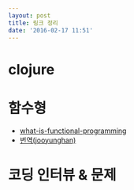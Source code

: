 ```yaml
---
layout: post
title: 링크 정리
date: '2016-02-17 11:51'
---
```


# clojure

# 함수형
- [what-is-functional-programming]
- [번역(jooyunghan)]


[what-is-functional-programming]:  http://blog.jenkster.com/2015/12/what-is-functional-programming.html
[번역(jooyunghan)]:  https://medium.com/@jooyunghan/%ED%95%A8%EC%88%98%ED%98%95-%ED%94%84%EB%A1%9C%EA%B7%B8%EB%9E%98%EB%B0%8D%EC%9D%B4%EB%9E%80-%EB%AC%B4%EC%97%87%EC%9D%B8%EA%B0%80-fab4e960d263#.rskpbzr0r

# 코딩 인터뷰 & 문제
